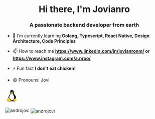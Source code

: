 <h1 align="center">Hi there, I'm Jovianro</h1>
<h3 align="center">A passionate backend developer from earth</h3>

- 🌱 I’m currently learning **Golang, Typescript, React Native, Design Architecture, Code Principles**

- 📫 How to reach me **https://www.linkedin.com/in/jovianronm/ or https://www.instagram.com/a.nroo/**

- ⚡ Fun fact **I don't eat chicken!**
- 😄 Pronouns: Jovi
<p align="left">
</p>

<h3 align="left"></h3>
<p align="left"> <a href="https://www.linux.org/" target="_blank" rel="noreferrer"> <img src="https://raw.githubusercontent.com/devicons/devicon/master/icons/linux/linux-original.svg" alt="linux" width="40" height="40"/> </a> </p>

<p><img align="left" src="https://github-readme-stats.vercel.app/api/top-langs?username=androjovi&show_icons=true&locale=en&layout=compact&langs_count=12" alt="androjovi" /></p>

<p>&nbsp;<img align="center" src="https://github-readme-stats.vercel.app/api?username=androjovi&show_icons=true&locale=en&theme=synthwave" alt="androjovi" /></p>
